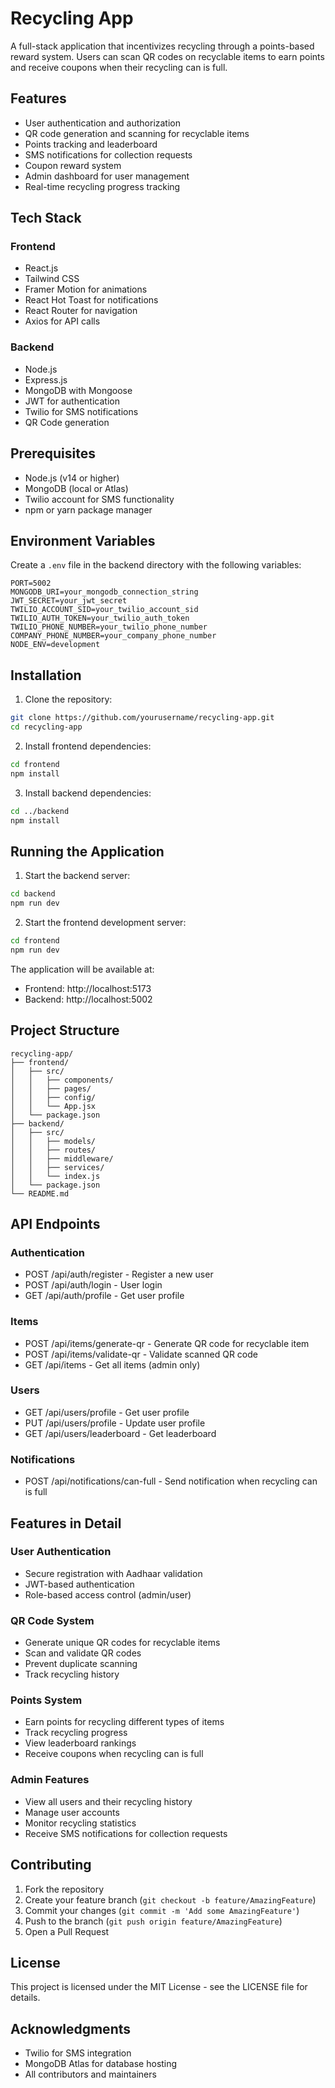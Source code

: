 # Recycling App

A full-stack application that incentivizes recycling through a points-based reward system. Users can scan QR codes on recyclable items to earn points and receive coupons when their recycling can is full.

## Features

- User authentication and authorization
- QR code generation and scanning for recyclable items
- Points tracking and leaderboard
- SMS notifications for collection requests
- Coupon reward system
- Admin dashboard for user management
- Real-time recycling progress tracking

## Tech Stack

### Frontend
- React.js
- Tailwind CSS
- Framer Motion for animations
- React Hot Toast for notifications
- React Router for navigation
- Axios for API calls

### Backend
- Node.js
- Express.js
- MongoDB with Mongoose
- JWT for authentication
- Twilio for SMS notifications
- QR Code generation

## Prerequisites

- Node.js (v14 or higher)
- MongoDB (local or Atlas)
- Twilio account for SMS functionality
- npm or yarn package manager

## Environment Variables

Create a `.env` file in the backend directory with the following variables:

```env
PORT=5002
MONGODB_URI=your_mongodb_connection_string
JWT_SECRET=your_jwt_secret
TWILIO_ACCOUNT_SID=your_twilio_account_sid
TWILIO_AUTH_TOKEN=your_twilio_auth_token
TWILIO_PHONE_NUMBER=your_twilio_phone_number
COMPANY_PHONE_NUMBER=your_company_phone_number
NODE_ENV=development
```

## Installation

1. Clone the repository:
```bash
git clone https://github.com/yourusername/recycling-app.git
cd recycling-app
```

2. Install frontend dependencies:
```bash
cd frontend
npm install
```

3. Install backend dependencies:
```bash
cd ../backend
npm install
```

## Running the Application

1. Start the backend server:
```bash
cd backend
npm run dev
```

2. Start the frontend development server:
```bash
cd frontend
npm run dev
```

The application will be available at:
- Frontend: http://localhost:5173
- Backend: http://localhost:5002

## Project Structure

```
recycling-app/
├── frontend/
│   ├── src/
│   │   ├── components/
│   │   ├── pages/
│   │   ├── config/
│   │   └── App.jsx
│   └── package.json
├── backend/
│   ├── src/
│   │   ├── models/
│   │   ├── routes/
│   │   ├── middleware/
│   │   ├── services/
│   │   └── index.js
│   └── package.json
└── README.md
```

## API Endpoints

### Authentication
- POST /api/auth/register - Register a new user
- POST /api/auth/login - User login
- GET /api/auth/profile - Get user profile

### Items
- POST /api/items/generate-qr - Generate QR code for recyclable item
- POST /api/items/validate-qr - Validate scanned QR code
- GET /api/items - Get all items (admin only)

### Users
- GET /api/users/profile - Get user profile
- PUT /api/users/profile - Update user profile
- GET /api/users/leaderboard - Get leaderboard

### Notifications
- POST /api/notifications/can-full - Send notification when recycling can is full

## Features in Detail

### User Authentication
- Secure registration with Aadhaar validation
- JWT-based authentication
- Role-based access control (admin/user)

### QR Code System
- Generate unique QR codes for recyclable items
- Scan and validate QR codes
- Prevent duplicate scanning
- Track recycling history

### Points System
- Earn points for recycling different types of items
- Track recycling progress
- View leaderboard rankings
- Receive coupons when recycling can is full

### Admin Features
- View all users and their recycling history
- Manage user accounts
- Monitor recycling statistics
- Receive SMS notifications for collection requests

## Contributing

1. Fork the repository
2. Create your feature branch (`git checkout -b feature/AmazingFeature`)
3. Commit your changes (`git commit -m 'Add some AmazingFeature'`)
4. Push to the branch (`git push origin feature/AmazingFeature`)
5. Open a Pull Request

## License

This project is licensed under the MIT License - see the LICENSE file for details.

## Acknowledgments

- Twilio for SMS integration
- MongoDB Atlas for database hosting
- All contributors and maintainers 